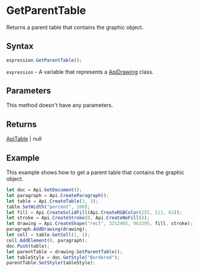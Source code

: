 # GetParentTable

Returns a parent table that contains the graphic object.

## Syntax

```javascript
expression.GetParentTable();
```

`expression` - A variable that represents a [ApiDrawing](../ApiDrawing.md) class.

## Parameters

This method doesn't have any parameters.

## Returns

[ApiTable](../../ApiTable/ApiTable.md) \| null

## Example

This example shows how to get a parent table that contains the graphic object.

```javascript editor-
let doc = Api.GetDocument();
let paragraph = Api.CreateParagraph();
let table = Api.CreateTable(3, 3);
table.SetWidth("percent", 100);
let fill = Api.CreateSolidFill(Api.CreateRGBColor(255, 111, 61));
let stroke = Api.CreateStroke(0, Api.CreateNoFill());
let drawing = Api.CreateShape("rect", 3212465, 963295, fill, stroke);
paragraph.AddDrawing(drawing);
let cell = table.GetCell(1, 1);
cell.AddElement(0, paragraph);
doc.Push(table);
let parentTable = drawing.GetParentTable();
let tableStyle = doc.GetStyle("Bordered");
parentTable.SetStyle(tableStyle);
```
